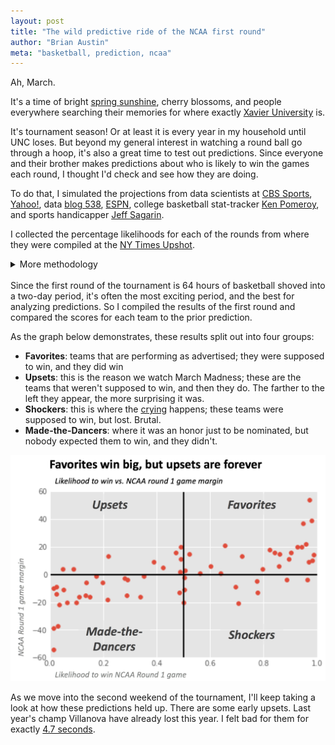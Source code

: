 ```yaml
---
layout: post
title: "The wild predictive ride of the NCAA first round"
author: "Brian Austin"
meta: "basketball, prediction, ncaa"
---
```

Ah, March.

It's a time of bright [spring sunshine](http://www.accuweather.com/en/weather-news/noreaster-shuts-down-travel-threatens-to-unleash-blizzard-conditions-in-at-least-8-states/70001093), cherry blossoms, and people everywhere searching their memories for where exactly [Xavier University](https://en.wikipedia.org/wiki/Xavier_University "Cincinnati") is.

It's tournament season! Or at least it is every year in my household until UNC loses. But beyond my general interest in watching a round ball go through a hoop, it's also a great time to test out predictions. Since everyone and their brother makes predictions about who is likely to win the games each round, I thought I'd check and see how they are doing.

To do that, I simulated the projections from data scientists at [CBS Sports](http://www.cbssports.com/college-basketball/bracketology/), [Yahoo!](https://sports.yahoo.com/m/66607537-5012-36a0-8694-65a0522cf6c1/ss_2017-ncaa-tournament-bracket.html), data [blog 538](https://projects.fivethirtyeight.com/2017-march-madness-predictions/), [ESPN](http://www.espn.com/mens-college-basketball/bracketology), college basketball stat-tracker [Ken Pomeroy](http://kenpom.com/), and sports handicapper [Jeff Sagarin](http://sagarin.com/sports/cbsend.htm).

I collected the percentage likelihoods for each of the rounds from where they were compiled at the [NY Times Upshot](https://www.nytimes.com/interactive/2017/03/13/upshot/ncaa-bracket-super-table.html).
<br>
<details><summary>More methodology</summary>
I then created a simulator that used the projections given, and for each school, simulated 5,000 iterations of each team's probability. I compiled the results of these simulations into an overall projection that differs very slightly (and randomly) from the average of the range of probability projections from a school.</details>
<br>
Since the first round of the tournament is 64 hours of basketball shoved into a two-day period, it's often the most exciting period, and the best for analyzing predictions. So I compiled the results of the first round and compared the scores for each team to the prior prediction.

As the graph below demonstrates, these results split out into four groups:
* **Favorites**: teams that are performing as advertised; they were supposed to win, and they did win
* **Upsets**: this is the reason we watch March Madness; these are the teams that weren't supposed to win, and then they do. The farther to the left they appear, the more surprising it was.
* **Shockers**: this is where the [crying](http://screengrabber.deadspin.com/piccolo-tears-are-the-saddest-tears-1692898303) happens; these teams were supposed to win, but lost. Brutal.
* **Made-the-Dancers**: where it was an honor just to be nominated, but nobody expected them to win, and they didn't.

![](https://raw.githubusercontent.com/austinbrian/blog/master/images/NCAA_rd1_labeled.png)

As we move into the second weekend of the tournament, I'll keep taking a look at how these predictions held up. There are some early upsets. Last year's champ Villanova have already lost this year. I felt bad for them for exactly [4.7 seconds](https://www.youtube.com/watch?v=EMHoGRp1QrE).
